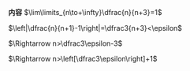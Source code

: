 **内容**
$\lim\limits_{n\to+\infty}\dfrac{n}{n+3}=1$

$\left|\dfrac{n}{n+1}-1\right|=\dfrac3{n+3}<\epsilon$

$\Rightarrow n>\dfrac3\epsilon-3$

$\Rightarrow n>\left[\dfrac3\epsilon\right]+1$
